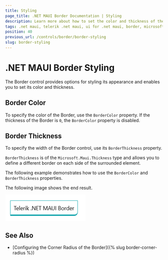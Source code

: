 ```yaml
---
title: Styling
page_title: .NET MAUI Border Documentation | Styling
description: Learn more about how to set the color and thickness of the Telerik UI for .NET MAUI Barcode.
tags: .net maui, telerik .net maui, ui for .net maui, border, microsoft .net maui
position: 40
previous_url: /controls/border/border-styling
slug: border-styling
---
```


# .NET MAUI Border Styling

The Border control provides options for styling its appearance and enables you to set its color and thickness.

## Border Color

To specify the color of the Border, use the `BorderColor` property. If the thickness of the Border is `0`, the `BorderColor` property is disabled.

## Border Thickness

To specify the width of the Border control, use its `BorderThickness` property.

`BorderThickness` is of the `Microsoft.Maui.Thickness` type and allows you to define a different border on each side of the surrounded element.

The following example demonstrates how to use the `BorderColor` and `BorderThickness` properties.

<snippet id='border-styling' />

The following image shows the end result.

![Border Styling](images/border-styling.png)

## See Also

- [Configuring the Corner Radius of the Border]({% slug border-corner-radius %})
